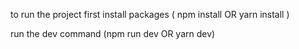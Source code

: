 to run the project first install packages ( npm install OR yarn install )

run the dev command (npm run dev OR yarn dev)
